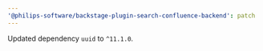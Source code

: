 ```yaml
---
'@philips-software/backstage-plugin-search-confluence-backend': patch
---
```


Updated dependency `uuid` to `^11.1.0`.
